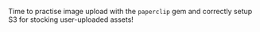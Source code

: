 Time to practise image upload with the `paperclip` gem and correctly setup S3 for stocking user-uploaded assets!
